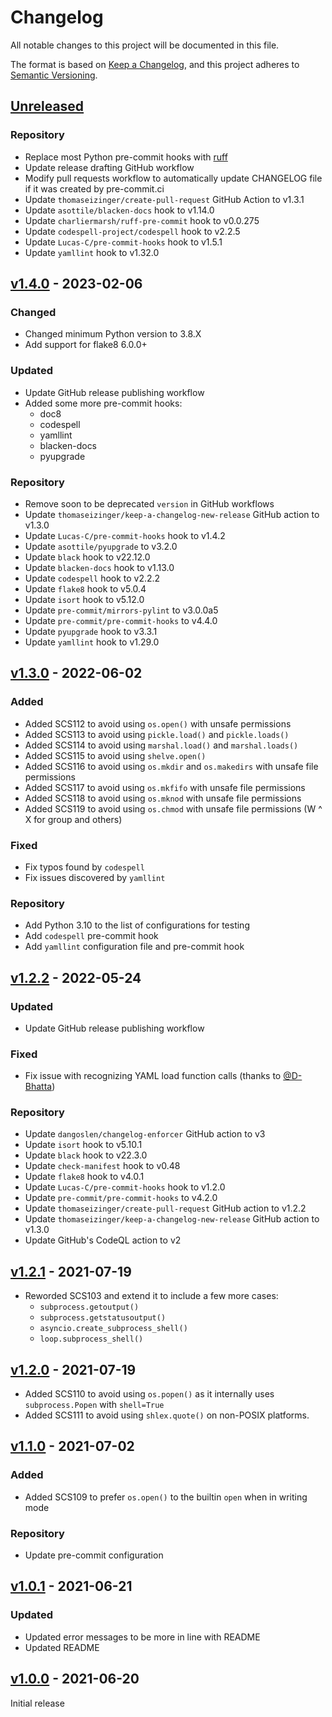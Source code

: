 # Changelog

All notable changes to this project will be documented in this file.

The format is based on [Keep a Changelog](https://keepachangelog.com/en/1.1.0/),
and this project adheres to [Semantic Versioning](https://semver.org/spec/v2.0.0.html).

## [Unreleased]

### Repository

- Replace most Python pre-commit hooks with [ruff](https://beta.ruff.rs/docs/)
- Update release drafting GitHub workflow
- Modify pull requests workflow to automatically update CHANGELOG file if it was created by pre-commit.ci
- Update `thomaseizinger/create-pull-request` GitHub Action to v1.3.1
- Update `asottile/blacken-docs` hook to v1.14.0
- Update `charliermarsh/ruff-pre-commit` hook to v0.0.275
- Update `codespell-project/codespell` hook to v2.2.5
- Update `Lucas-C/pre-commit-hooks` hook to v1.5.1
- Update `yamllint` hook to v1.32.0

## [v1.4.0] - 2023-02-06

### Changed

- Changed minimum Python version to 3.8.X
- Add support for flake8 6.0.0+

### Updated

- Update GitHub release publishing workflow
- Added some more pre-commit hooks:
  - doc8
  - codespell
  - yamllint
  - blacken-docs
  - pyupgrade

### Repository

- Remove soon to be deprecated `version` in GitHub workflows
- Update `thomaseizinger/keep-a-changelog-new-release` GitHub action to v1.3.0
- Update `Lucas-C/pre-commit-hooks` hook to v1.4.2
- Update `asottile/pyupgrade` to v3.2.0
- Update `black` hook to v22.12.0
- Update `blacken-docs` hook to v1.13.0
- Update `codespell` hook to v2.2.2
- Update `flake8` hook to v5.0.4
- Update `isort` hook to v5.12.0
- Update `pre-commit/mirrors-pylint` to v3.0.0a5
- Update `pre-commit/pre-commit-hooks` to v4.4.0
- Update `pyupgrade` hook to v3.3.1
- Update `yamllint` hook to v1.29.0

## [v1.3.0] - 2022-06-02

### Added

- Added SCS112 to avoid using `os.open()` with unsafe permissions
- Added SCS113 to avoid using `pickle.load()` and `pickle.loads()`
- Added SCS114 to avoid using `marshal.load()` and `marshal.loads()`
- Added SCS115 to avoid using `shelve.open()`
- Added SCS116 to avoid using `os.mkdir` and `os.makedirs` with unsafe file permissions
- Added SCS117 to avoid using `os.mkfifo` with unsafe file permissions
- Added SCS118 to avoid using `os.mknod` with unsafe file permissions
- Added SCS119 to avoid using `os.chmod` with unsafe file permissions (W ^ X for group and others)

### Fixed

- Fix typos found by `codespell`
- Fix issues discovered by `yamllint`

### Repository

- Add Python 3.10 to the list of configurations for testing
- Add `codespell` pre-commit hook
- Add `yamllint` configuration file and pre-commit hook

## [v1.2.2] - 2022-05-24

### Updated

- Update GitHub release publishing workflow

### Fixed

- Fix issue with recognizing YAML load function calls (thanks to [@D-Bhatta](https://github.com/D-Bhatta))

### Repository

- Update `dangoslen/changelog-enforcer` GitHub action to v3
- Update `isort` hook to v5.10.1
- Update `black` hook to v22.3.0
- Update `check-manifest` hook to v0.48
- Update `flake8` hook to v4.0.1
- Update `Lucas-C/pre-commit-hooks` hook to v1.2.0
- Update `pre-commit/pre-commit-hooks` to v4.2.0
- Update `thomaseizinger/create-pull-request` GitHub action to v1.2.2
- Update `thomaseizinger/keep-a-changelog-new-release` GitHub action to v1.3.0
- Update GitHub's CodeQL action to v2

## [v1.2.1] - 2021-07-19

- Reworded SCS103 and extend it to include a few more cases:
  - `subprocess.getoutput()`
  - `subprocess.getstatusoutput()`
  - `asyncio.create_subprocess_shell()`
  - `loop.subprocess_shell()`

## [v1.2.0] - 2021-07-19

- Added SCS110 to avoid using `os.popen()` as it internally uses `subprocess.Popen` with `shell=True`
- Added SCS111 to avoid using `shlex.quote()` on non-POSIX platforms.

## [v1.1.0] - 2021-07-02

### Added

- Added SCS109 to prefer `os.open()` to the builtin `open` when in writing mode

### Repository

- Update pre-commit configuration

## [v1.0.1] - 2021-06-21

### Updated

- Updated error messages to be more in line with README
- Updated README

## [v1.0.0] - 2021-06-20

Initial release

[unreleased]: https://github.com/Takishima/flake8-secure-coding-standard/compare/v1.4.0...HEAD
[v1.0.0]: https://github.com/Takishima/flake8-secure-coding-standard/compare/c18cc7130a40405bd92e49b22675e8ddbe0bc8cd...v1.0.0
[v1.0.1]: https://github.com/Takishima/flake8-secure-coding-standard/compare/v1.0.0...v1.0.1
[v1.1.0]: https://github.com/Takishima/flake8-secure-coding-standard/compare/v1.0.1...v1.1.0
[v1.2.0]: https://github.com/Takishima/flake8-secure-coding-standard/compare/v1.1.0...v1.2.0
[v1.2.1]: https://github.com/Takishima/flake8-secure-coding-standard/compare/v1.2.0...v1.2.1
[v1.2.2]: https://github.com/Takishima/flake8-secure-coding-standard/compare/v1.2.1...v1.2.2
[v1.3.0]: https://github.com/Takishima/flake8-secure-coding-standard/compare/v1.2.2...v1.3.0
[v1.4.0]: https://github.com/Takishima/flake8-secure-coding-standard/compare/v1.3.0...v1.4.0
